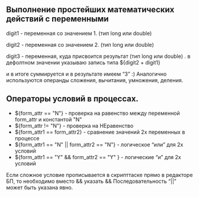 ## Выполнение простейших математических действий с переменными

digit1 - переменная со значением 1.  (тип long или double)

digit2 - переменная со значением 2. (тип long или double)

digit3 - переменная, куда присвоится результат  (тип long или double) . в дефолтном значении указываю запись типа ${digit2 + digit1}

и в итоге суммируется и в результате   имеем “3”  :)
Аналогично используются операнды сложения, вычитания, умножения, деления.

## Операторы условий в процессах.
* ${form_attr == "N"} - проверка на равенство между переменной form_attr и константой  "N"
* ${form_attr != "N"}  - проверка на НЕравенство
* ${form_attr1 == form_attr2} - сравнение значений 2х переменных в процессе
* ${form_attr1 == "N" || form_attr2 == "N"} - логическое “или” для 2х условий
* ${form_attr1 == "Y" && form_attr2 == "Y" } - логические “и” для 2х условий 

Если сложное условие прописывается в скрипттаске прямо в редакторе БП, то необходимо вместо && указать &amp;&amp; Последовательность “||” может быть указана явно. 
